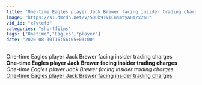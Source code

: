 ```yaml
---
title: "One-time Eagles player Jack Brewer facing insider trading charges"
image: "https://s1.dmcdn.net/v/SQUb91VICusmtyaUY/x240"
vid_id: "x7vtefd"
categories: "shortfilms"
tags: ["Onetime","Eagles","player"]
date: "2020-08-30T16:56:05+03:00"
---
```

One-time Eagles player Jack Brewer facing insider trading charges<br><b>One-time Eagles player Jack Brewer facing insider trading charges</b><br> <i>One-time Eagles player Jack Brewer facing insider trading charges</i><br> <u>One-time Eagles player Jack Brewer facing insider trading charges</u>
